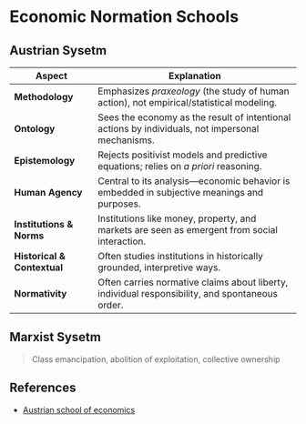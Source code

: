 # Economic Normation Schools

## Austrian Sysetm

| Aspect                      | Explanation                                                                                      |
| --------------------------- | ------------------------------------------------------------------------------------------------ |
| **Methodology**             | Emphasizes *praxeology* (the study of human action), not empirical/statistical modeling.         |
| **Ontology**                | Sees the economy as the result of intentional actions by individuals, not impersonal mechanisms. |
| **Epistemology**            | Rejects positivist models and predictive equations; relies on *a priori* reasoning.              |
| **Human Agency**            | Central to its analysis—economic behavior is embedded in subjective meanings and purposes.       |
| **Institutions & Norms**    | Institutions like money, property, and markets are seen as emergent from social interaction.     |
| **Historical & Contextual** | Often studies institutions in historically grounded, interpretive ways.                          |
| **Normativity**             | Often carries normative claims about liberty, individual responsibility, and spontaneous order.  |

## Marxist Sysetm

> Class emancipation, abolition of exploitation, collective ownership

## References

- [Austrian school of economics](https://en.wikipedia.org/wiki/Austrian_school_of_economics)